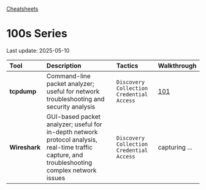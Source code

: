[Cheatsheets](https://github.com/january1073/cheatsheets)

# 100s Series

Last update: 2025-05-10

| Tool       | Description | Tactics      | Walkthrough     |
|:-----------|:------------|:-------------|:----------------|
| **tcpdump** | Command-line packet analyzer; useful for network troubleshooting and security analysis | `Discovery` `Collection` `Credential Access` | [101](https://osintteam.blog/tcpdump-101-silently-capturing-your-targets-network-traffic-76b839e64232) |
| **Wireshark** | GUI-based packet analyzer; useful for in-depth network protocol analysis, real-time traffic capture, and troubleshooting complex network issues | `Discovery` `Collection` `Credential Access` | capturing ... ||
